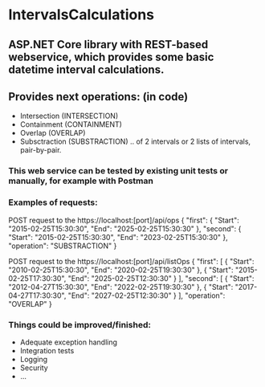 # IntervalsCalculations

## ASP.NET Core library with REST-based webservice, which provides some basic datetime interval calculations.

## Provides next operations: (in code)
* Intersection (INTERSECTION)
* Containment (CONTAINMENT)
* Overlap (OVERLAP)
* Subsctraction (SUBSTRACTION)
.. of 2 intervals or 2 lists of intervals, pair-by-pair.

### This web service can be tested by existing unit tests or manually, for example with Postman
### Examples of requests:
POST request to the
https://localhost:[port]/api/ops
{
    "first": {
        "Start": "2015-02-25T15:30:30",
        "End": "2025-02-25T15:30:30"
    },
    "second": {
        "Start": "2015-02-25T15:30:30",
        "End": "2023-02-25T15:30:30"
    },
    "operation": "SUBSTRACTION"
}

POST request to the
https://localhost:[port]/api/listOps
{
    "first": [
        {
            "Start": "2010-02-25T15:30:30",
            "End": "2020-02-25T19:30:30"
        },
        {
            "Start": "2015-02-25T17:30:30",
            "End": "2025-02-25T12:30:30"
        }
    ],
    "second": [
        {
            "Start": "2012-04-27T15:30:30",
            "End": "2022-02-25T19:30:30"
        },
        {
            "Start": "2017-04-27T17:30:30",
            "End": "2027-02-25T12:30:30"
        }
    ],
    "operation": "OVERLAP"
}

### Things could be improved/finished:
* Adequate exception handling
* Integration tests
* Logging
* Security
* ...
